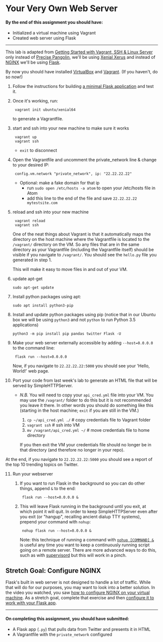 Your Very Own Web Server
====

#### By the end of this assignment you should have:

- Initialized a virtual machine using Vagrant
- Created web server using Flask

----

This lab is adapted from [Getting Started with Vagrant, SSH & Linux Server](https://gist.github.com/learncodeacademy/5f84705f2229f14d758d) only instead of [Precise Pangolin](http://releases.ubuntu.com/12.04/), we'll be using [Xenial Xerus](http://releases.ubuntu.com/16.04/) and instead of [NGINX](https://www.nginx.com/resources/wiki/) we'll be using [Flask](http://flask.pocoo.org/).

By now you should have installed [VirtualBox](https://www.virtualbox.org/wiki/Downloads) and [Vagrant](https://www.vagrantup.com/downloads.html). (If you haven't, do so now!)

1. Follow the instructions for building [a minimal Flask application](http://flask.pocoo.org/docs/0.12/quickstart/#a-minimal-application) and test it.

2. Once it's working, run:

		vagrant init ubuntu/xenial64

	to generate a Vagrantfile.

3. start and ssh into your new machine to make sure it works

		vagrant up
		vagrant ssh

	- `exit` to disconnect

4. Open the Vagrantfile and uncomment the private_network line & change to your desired IP:

    	config.vm.network "private_network", ip: "22.22.22.22"

	- Optional: make a fake domain for that ip
   		- run `sudo open /etc/hosts -a atom` to open your /etc/hosts file in Atom
    	- add this line to the end of the file and save `22.22.22.22 mytestsite.com`

5. reload and ssh into your new machine

		vagrant reload
		vagrant ssh

	One of the neat things about Vagrant is that it automatically maps the directory on the host machine where the Vagrantfile is located to the `/vagrant/` directory on the VM. So any files that are in the same directory as your Vagrantfile (including the Vagrantfile itself) should be visible if you navigate to `/vagrant/`. You should see the `hello.py` file you generated in step 1.

	This will make it easy to move files in and out of your VM.

6. 	update apt-get

		sudo apt-get update

7. 	Install python packages using apt:

		sudo apt install python3-pip

8. 	Install and update python packages using pip (notice that in our Ubuntu box we will be using `python3` and not `python` to run Python 3.5 applications)

		python3 -m pip install pip pandas twitter Flask -U

9. Make your web server externally accessible by adding `--host=0.0.0.0` to the command line:

		flask run --host=0.0.0.0

	Now, if you navigate to `22.22.22.22:5000` you should see your 'Hello, World!' web page.

10. Port your code from last week's lab to generate an HTML file that will be served by SimpleHTTPServer.

	- _N.B._ You will need to copy your `api_cred.yml` file into your VM. You may use the `/vagrant/` folder to do this but it is not recommended you leave it there. In other words you should do something like this (starting in the host machine; `exit` if you are still in the VM.)
		1. `cp ~/api_cred.yml ./`  # copy credentials file to Vagrant folder
		2. `vagrant ssh`  # ssh into VM
		3. `mv /vagrant/api_cred.yml ~/`  # move credentials file to home directory

		If you then exit the VM your credentials file should no longer be in that directory (and therefore no longer in your repo).

At the end, if you navigate to `22.22.22.22:5000` you should see a report of the top 10 trending topics on Twitter.

11. Run your webserver

	1. If you want to run Flask in the background so you can do other things, append `&` to the end:

			flask run --host=0.0.0.0 &

	2. This will leave Flask running in the background until you exit, at which point it will quit. In order to keep SimpleHTTPServer even after you exit (or "hangup", recalling ancient dialup TTY systems), prepend your command with `nohup`:

			nohup flask run --host=0.0.0.0 &

		Note: this technique of running a command with [`nohup [COMMAND] &`](https://en.wikipedia.org/wiki/Nohup) is useful any time you want to keep a continuously running script going on a remote server. There are more advanced ways to do this, such as with [supervisord](http://supervisord.org/) but this will work in a pinch.

Stretch Goal: Configure NGINX
------------

Flask's built in web server is not designed to handle a lot of traffic. While that will do for our purposes, you may want to look into a better solution. In the video you watched, you saw [how to configure NGINX on your virtual machine](https://gist.github.com/learncodeacademy/5f84705f2229f14d758d). As a stretch goal, complete that exercise and then [configure it to work with your Flask app](http://flask.pocoo.org/docs/0.12/deploying/uwsgi/#configuring-nginx).

----

#### On completing this assignment, you should have submitted:

- A Flask app (`.py`) that pulls data from Twitter and presents it in HTML
- A Vagrantfile with the `private_network` configured
